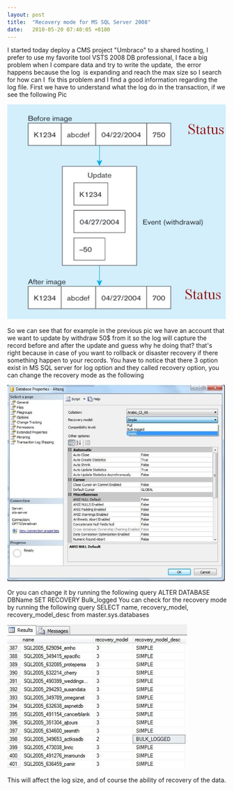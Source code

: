 ```yaml
---
layout: post
title:  "Recovery mode for MS SQL Server 2008"
date:   2010-05-20 07:40:05 +0100
---
```


I started today deploy a CMS project "Umbraco" to a shared hosting, I prefer to use my favorite tool VSTS 2008 DB professional, I face a big problem when I compare data and try to write the update,  the error happens because the log  is expanding and reach the max size so I search for how can I  fix this problem and I find a good information regarding the log file. First we have to understand what the log do in the transaction, if we see the following Pic 

[![](/assets/images/2010/05/log-opreation.jpg?w=300 "Log operation")](/assets/images/2010/05/log-opreation.jpg) 

So we can see that for example in the previous pic we have an account that we want to update by withdraw 50$ from it so the log will capture the record before and after the update and guess why he doing that? that's right because in case of you want to rollback or disaster recovery if there something happen to your records. You have to notice that there 3 option exist in MS SQL server for log option and they called recovery option, you can change the recovery mode as the following 

[![](/assets/images/2010/05/recovery-model.jpg?w=300 "Recovery model")](/assets/images/2010/05/recovery-model.jpg) 

Or you can change it by running the following query ALTER DATABASE DBName SET RECOVERY Bulk\_logged You can check for the recovery mode by running the following query SELECT name, recovery\_model, recovery\_model\_desc from master.sys.databases 

[![](/assets/images/2010/05/recovery-model-result.jpg?w=300 "Recovery model Result")](/assets/images/2010/05/recovery-model-result.jpg) 

This will affect the log size, and of course the ability of recovery of the data.

